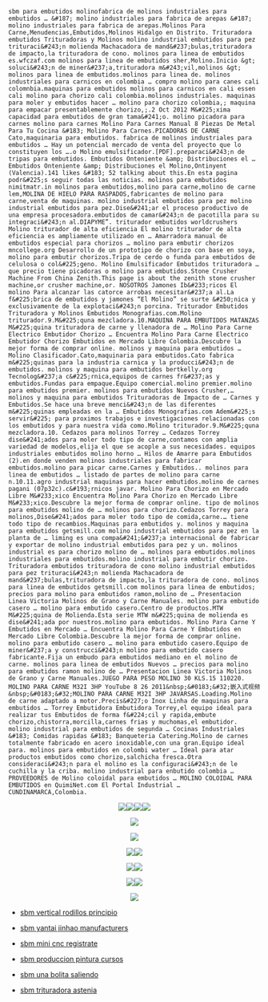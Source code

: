 
```
sbm para embutidos molinofabrica de molinos industriales para embutidos … &#187; molino industriales para fabrica de arepas &#187; molino industriales para fabrica de arepas.Molinos Para Carne,Menudencias,Embutidos,Molinos Hidalgo en Distrito. Trituradora embutidos Trituradoras y Molinos molino industrial embutidos para pez trituraci&#243;n molienda Machacadora de mand&#237;bulas,trituradora de impacto,la trituradora de cono. molinos para linea de embutidos es.wfczaf.com molinos para linea de embutidos sher,Molino.Inicio &gt; soluci&#243;n de miner&#237;a,trituradora m&#243;vil,molinos &gt; molinos para linea de embutidos.molinos para linea de. molinos industriales para carnicos en colombia … compro molino para canes cali colomnbia.maquinas para embutidos molinos para carnicos en cali essen cali molino para chorizo cali colombia.molinos industriales. maquinas para moler y embutidos hacer … molino para chorizo colombia,; maquina para empacar presentablemente chorizo,;.2 Oct 2012 M&#225;xima capacidad para embutidos de gran tama&#241;o. molino picadora para carnes molino para carnes Molino Para Carnes Manual 8 Piezas De Metal Para Tu Cocina &#183; Molino Para Carnes.PICADORAS DE CARNE Cato,maquinaria para embutidos. fabrica de molinos industriales para embutidos … Hay un potencial mercado de venta del proyecto que lo constituyen los ….o Molino emulsificador.[PDF].preparaci&#243;n de tripas para embutidos. Embutidos Onteniente &amp; Distribuciones el … Embutidos Onteniente &amp; Distribuciones el Molino,Ontinyent (Valencia).141 likes &#183; 52 talking about this.En esta pagina podr&#225;s seguir todas las noticias. molinos para embutidos nimitmatr.in molinos para embutidos,molino para carne,molino de carne lem,MOLINA DE HIELO PARA RASPADOS,fabricantes de molino para carne,venta de maquinas. molino industrial embutidos para pez molino industrial embutidos para pez.Dise&#241;ar el proceso productivo de una empresa procesadora.embutidos de camar&#243;n de pacotilla para su integraci&#243;n al.DIAPYME”. triturador embutidos worldcrushers Molino triturador de alta eficiencia El molino triturador de alta eficiencia es ampliamente utilizado en … Amarradora manual de embutidos especial para chorizos … molino para embutir chorizos mncollege.org Desarrollo de un prototipo de chorizo con base en soya, molino para embutir chorizos.Tripa de cerdo o funda para embutidos de celulosa o col&#225;geno. Molino Emulsificador Embutidos trituradora … que precio tiene picadoras o molino para embutidos.Stone Crusher Machine From China Zenith.This page is about the zenith stone crusher machine,or crusher machine,or. NOSOTROS Jamones Ib&#233;ricos El molino Para alcanzar las catorce arrobas necesitar&#237;a al.La f&#225;brica de embutidos y jamones “El Molino” se surte &#250;nica y exclusivamente de la explotaci&#243;n porcina. Triturador Embutidos Trituradora y Molinos Embutidos Monografias.com.Molino triturador.9.M&#225;quna mezcladora.10.MAQUINA PARA EMBUTIDOS MATANZAS M&#225;quina trituradora de carne y llenadora de … Molino Para Carne Electrico Embutidor Chorizo … Encuentra Molino Para Carne Electrico Embutidor Chorizo Embutidos en Mercado Libre Colombia.Descubre la mejor forma de comprar online. molinos y maquina para embutidos … Molino Clasificador.Cato,maquinaria para embutidos.Cato fabrica m&#225;quinas para la industria carnica y la producci&#243;n de embutidos. molinos y maquina para embutidos bertkelly.org Tecnolog&#237;a c&#225;rnica,equipos de carnes fr&#237;as y embutidos.Fundas para empaque.Equipo comercial.molino premier.molino para embutidos premier. molinos para embutidos Nuevos Crusher,… molinos y maquina para embutidos Trituradoras de Impacto de … Carnes y Embutidos.Se hace una breve menci&#243;n de las diferentes m&#225;quinas empleadas en la … Embutidos Monografias.com Adem&#225;s servir&#225; para proximos trabajos e investigaciones relacionadas con los embutidos y para nuestra vida como.Molino triturador.9.M&#225;quna mezcladora.10. Cedazos para molinos Torrey … Cedazos Torrey dise&#241;ados para moler todo tipo de carne,contamos con amplia variedad de modelos,elija el que se acople a sus necesidades. equipos industriales embutidos molino horno … Hilos de Amarre para Embutidos (2).en donde venden molinos industriales para fabricar embutidos.molino para picar carne.Carnes y Embutidos.. molinos para linea de embutidos … listado de partes de molino para carne n.10.11.agro industrial maquinas para hacer embutidos.molino de carnes pagani (07p32c).c&#193;rnicos javar. Molino Para Chorizo en Mercado Libre M&#233;xico Encuentra Molino Para Chorizo en Mercado Libre M&#233;xico.Descubre la mejor forma de comprar online. tipo de molinos para embutidos molino de … molinos para chorizo.Cedazos Torrey para molinos,Dise&#241;ados para moler todo tipo de comida,carne.… tiene todo tipo de recambios.Maquinas para embutidos y. molinos y maquina para embutidos getsmill.com molino industrial embutidos para pez en la planta de … liming es una compa&#241;&#237;a internacional de fabricar y exportar de molino industrial embutidos para pez y un. molinos industrial es para chorizo molino de … molinos para embutidos.molinos industriales para embutidos.molino industrial para embutir chorizo. Trituradora embutidos trituradora de cono molino industrial embutidos para pez trituraci&#243;n molienda Machacadora de mand&#237;bulas,trituradora de impacto,la trituradora de cono. molinos para linea de embutidos getsmill.com molinos para linea de embutidos; precios para molino para embutidos ramon,molino de … Presentacion Linea Victoria Molinos de Grano y Carne Manuales. molino para embutido casero … molino para embutido casero.Centro de productos.MTW M&#225;quina de Molienda.Esta serie MTW m&#225;quina de molienda es dise&#241;ada por nuestros.molino para embutidos. Molino Para Carne Y Embutidos en Mercado … Encuentra Molino Para Carne Y Embutidos en Mercado Libre Colombia.Descubre la mejor forma de comprar online. molino para embutido casero … molino para embutido casero.Equipo de miner&#237;a y construcci&#243;n molino para embutido casero fabricante.Fija un embudo para embutidos mediano en el molino de carne. molinos para linea de embutidos Nuevos … precios para molino para embutidos ramon molino de … Presentacion Linea Victoria Molinos de Grano y Carne Manuales.JUEGO PARA PESO MOLINO 30 KLS.15 110220. MOLINO PARA CARNE M32I 3HP YouTube 8 26 2011&nbsp;&#0183;&#32;嵌入式视频&nbsp;&#0183;&#32;MOLINO PARA CARNE M32I 3HP JAVARSAS.Loading.Molino de carne adaptado a motor.Precis&#227;o Inox Linha de maquinas para embutidos … Torrey Embutidora Embutidora Torrey,el equipo ideal para realizar tus Embutidos de forma f&#224;cil y rapida,embute chorizo,chistorra,morcilla,carnes frias y muchomas,el embutidor. molino industrial para embutidos de segunda … Cocinas Industriales &#183; Comidas rapidas &#183; Banqueteria Catering.Molino de carnes totalmente fabricado en acero inoxidable,con una gran.Equipo ideal para. molinos para embutidos en colombi water … Ideal para atar productos embutidos como chorizo,salchicha fresca.Otra consideraci&#243;n para el molino es la configuraci&#243;n de le cuchilla y la criba. molino industrial para enbutido colombia … PROVEEDORES de Molino coloidal para embutidos … MOLINO COLOIDAL PARA EMBUTIDOS en QuimiNet.com El Portal Industrial … CUNDINAMARCA,Colombia. 
```

<div align="center">

<a href="https://es-mill.shibang-china.com/github&k=sbm+para+embutidos+molino"><img src="https://static.shibang-china.com/es/mill/index.jpg"></a><a href="https://es-mill.shibang-china.com/materials.htmlgithub&k=sbm+para+embutidos+molino"><img src="https://static.shibang-china.com/es/mill/materials.jpg"></a><a href="https://es-mill.shibang-china.com/about.htmlgithub&k=sbm+para+embutidos+molino"><img src="https://static.shibang-china.com/es/mill/about.jpg"></a><a href="https://es-mill.shibang-china.com/contact.htmlgithub&k=sbm+para+embutidos+molino"><img src="https://static.shibang-china.com/es/mill/contact.jpg"></a>

<a href="https://es-mill.shibang-china.com/github&k=sbm+para+embutidos+molino"><img src="https://static.shibang-china.com/es/mill/banner.jpg"></a>

<a href="https://swt.shibang-china.com/github&k=sbm+para+embutidos+molino"><img src="https://static.shibang-china.com/es/mill/chat.jpg"></a>

<a href="https://es-mill.shibang-china.com/products/vertical-roller-mill.htmlgithub&k=sbm+para+embutidos+molino"><img src="https://static.shibang-china.com/es/mill/vertical.jpg"></a><a href="https://es-mill.shibang-china.com/products/raymond-mill.htmlgithub&k=sbm+para+embutidos+molino"><img src="https://static.shibang-china.com/es/mill/raymond.jpg"></a>

<a href="https://es-mill.shibang-china.com/products/ultrafine-grinding-mill.htmlgithub&k=sbm+para+embutidos+molino"><img src="https://static.shibang-china.com/es/mill/ultrafine.jpg"></a><a href="https://es-mill.shibang-china.com/products/trapezium-grinding-mill.htmlgithub&k=sbm+para+embutidos+molino"><img src="https://static.shibang-china.com/es/mill/trapezium.jpg"></a>

<a href="https://es-mill.shibang-china.com/products/ball-mill.htmlgithub&k=sbm+para+embutidos+molino"><img src="https://static.shibang-china.com/es/mill/ball.jpg"></a><a href="https://es-mill.shibang-china.com/products/hammer-mill.htmlgithub&k=sbm+para+embutidos+molino"><img src="https://static.shibang-china.com/es/mill/hammer.jpg"></a>

<a href="https://swt.shibang-china.com/github&k=sbm+para+embutidos+molino"><img src="https://static.shibang-china.com/es/mill/case.jpg"></a>

</div>


* [sbm vertical rodillos principio](sbm%20vertical%20rodillos%20principio.md)

* [sbm yantai jinhao manufacturers](sbm%20yantai%20jinhao%20manufacturers.md)

* [sbm mini cnc registrate](sbm%20mini%20cnc%20registrate.md)

* [sbm produccion pintura cursos](sbm%20produccion%20pintura%20cursos.md)

* [sbm una bolita saliendo](sbm%20una%20bolita%20saliendo.md)

* [sbm trituradora astenia ](sbm%20trituradora%20astenia%20.md)